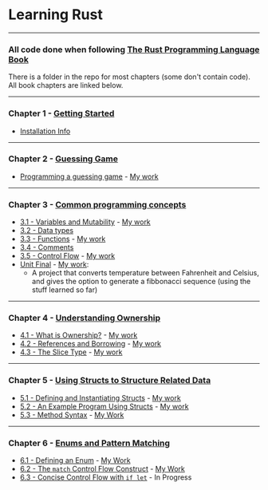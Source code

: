 # Learning Rust
___
### All code done when following [The Rust Programming Language Book](https://doc.rust-lang.org/book/)

There is a folder in the repo for most chapters (some don't contain code). All book chapters are linked below.
___
### Chapter 1 - [Getting Started](https://doc.rust-lang.org/book/ch01-00-getting-started.html#getting-started)

- [Installation Info](https://doc.rust-lang.org/book/ch01-01-installation.html#installation)
___
### Chapter 2 - [Guessing Game](https://doc.rust-lang.org/book/ch02-00-guessing-game-tutorial.html#programming-a-guessing-game)

- [Programming a guessing game](https://doc.rust-lang.org/book/ch02-00-guessing-game-tutorial.html#setting-up-a-new-project) - [My work](https://github.com/hijknight/learning-rust/tree/master/2-guessing_game/src)
___
### Chapter 3 - [Common programming concepts](https://doc.rust-lang.org/book/ch03-00-common-programming-concepts.html#common-programming-concepts)
- [3.1 - Variables and Mutability](https://doc.rust-lang.org/book/ch03-01-variables-and-mutability.html#variables-and-mutability) - [My work](https://github.com/hijknight/learning-rust/tree/master/3-Common-concepts/3.1-variables/src)
- [3.2 - Data types](https://doc.rust-lang.org/book/ch03-02-data-types.html#data-types)
- [3.3 - Functions](https://doc.rust-lang.org/book/ch03-03-how-functions-work.html#functions) - [My work](https://github.com/hijknight/learning-rust/tree/master/3-Common-concepts/3.3-functions/src)
- [3.4 - Comments](https://doc.rust-lang.org/book/ch03-04-comments.html#comments)
- [3.5 - Control Flow](https://doc.rust-lang.org/book/ch03-05-control-flow.html#control-flow) - [My work](https://github.com/hijknight/learning-rust/tree/master/3-Common-concepts/3.5-branches/src)
- [Unit Final](https://doc.rust-lang.org/book/ch03-05-control-flow.html#summary) - [My work](https://github.com/hijknight/learning-rust/tree/master/3-Common-concepts/unit-final/src): <br>
  - A project that converts temperature between Fahrenheit and Celsius,
and gives the option to generate a fibbonacci sequence (using the stuff learned so far)
___
### Chapter 4 - [Understanding Ownership](https://doc.rust-lang.org/book/ch04-00-understanding-ownership.html#understanding-ownership)
- [4.1 - What is Ownership?](https://doc.rust-lang.org/book/ch04-01-what-is-ownership.html#what-is-ownership) - [My work](https://github.com/hijknight/learning-rust/tree/master/4-ownership/4.1-what-is-ownership/src)
- [4.2 - References and Borrowing](https://doc.rust-lang.org/book/ch04-02-references-and-borrowing.html#references-and-borrowing) - [My work](https://github.com/hijknight/learning-rust/tree/master/4-ownership/4.2-references/src)
- [4.3 - The Slice Type](https://doc.rust-lang.org/book/ch04-03-slices.html#the-slice-type) - [My work](https://github.com/hijknight/learning-rust/tree/master/4-ownership/4.3-slice/src)
___
### Chapter 5 - [Using Structs to Structure Related Data](https://doc.rust-lang.org/book/ch05-00-structs.html#using-structs-to-structure-related-data)
- [5.1 - Defining and Instantiating Structs](https://doc.rust-lang.org/book/ch05-01-defining-structs.html#defining-and-instantiating-structs) - [My work](https://github.com/hijknight/learning-rust/tree/master/5-structs/5.1-defining-structs/src)
- [5.2 - An Example Program Using Structs](https://doc.rust-lang.org/book/ch05-02-example-structs.html#an-example-program-using-structs) - [My work](https://github.com/hijknight/learning-rust/tree/master/5-structs/5.2-rectangles-example/src)
- [5.3 - Method Syntax](https://doc.rust-lang.org/book/ch05-03-method-syntax.html#method-syntax) - [My Work](https://github.com/hijknight/learning-rust/tree/master/5-structs/5.2-methods/src)
___
### Chapter 6 - [Enums and Pattern Matching](https://doc.rust-lang.org/book/ch06-00-enums.html#enums-and-pattern-matching)
- [6.1 - Defining an Enum](https://doc.rust-lang.org/book/ch06-01-defining-an-enum.html#defining-an-enum) - [My Work](https://github.com/hijknight/learning-rust/tree/master/6-enums/6.1-defining-an-enum/src)
- [6.2 - The `match` Control Flow Construct](https://doc.rust-lang.org/book/ch06-02-match.html#the-match-control-flow-construct) - [My Work](https://github.com/hijknight/learning-rust/tree/master/6-enums/6.2-match/src)
- [6.3 - Concise Control Flow with `if let`](https://doc.rust-lang.org/book/ch06-03-if-let.html#concise-control-flow-with-if-let) - In Progress

